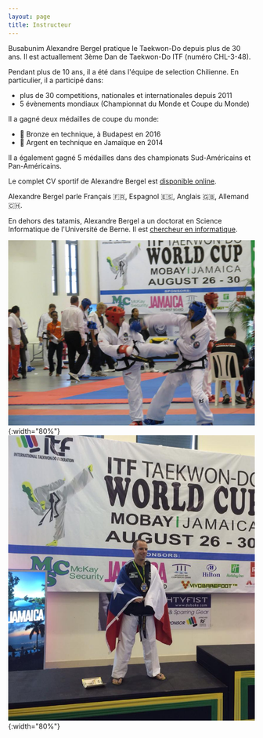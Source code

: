```yaml
---
layout: page
title: Instructeur
---
```

Busabunim Alexandre Bergel pratique le Taekwon-Do depuis plus de 30 ans. Il est actuallement 3ème Dan de Taekwon-Do ITF (numéro CHL-3-48).

Pendant plus de 10 ans, il a été dans l'équipe de selection Chilienne. En particulier, il a participé dans:
- plus de 30 competitions, nationales et internationales depuis 2011
- 5 évènements mondiaux (Championnat du Monde et Coupe du Monde)

Il a gagné deux médailles de coupe du monde:
- 🥉 Bronze en technique, à Budapest en 2016
- 🥈 Argent en technique en Jamaïque en 2014

Il a également gagné 5 médailles dans des championats Sud-Américains et Pan-Américains.

Le complet CV sportif de Alexandre Bergel est [disponible online](https://bergel.eu/sport.pdf).

Alexandre Bergel parle Français 🇫🇷, Espagnol 🇪🇸, Anglais 🇬🇧, Allemand 🇨🇭.

En dehors des tatamis, Alexandre Bergel a un doctorat en Science Informatique de l'Université de Berne. Il est [chercheur en informatique](https://bergel.eu/).

![Alt World Cup 2014 Fight](images/WorldCup2014-Fight.JPEG){:width="80%"}
![Alt World Cup 2014](images/WorldCup2014.JPEG){:width="80%"}
